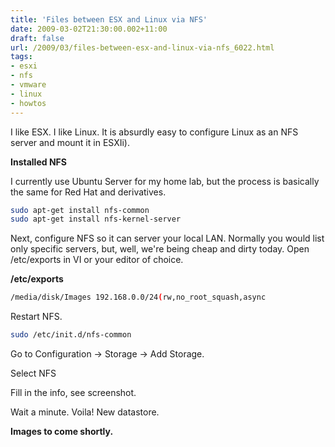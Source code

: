 ```yaml
---
title: 'Files between ESX and Linux via NFS'
date: 2009-03-02T21:30:00.002+11:00
draft: false
url: /2009/03/files-between-esx-and-linux-via-nfs_6022.html
tags: 
- esxi
- nfs
- vmware
- linux
- howtos
---
```


I like ESX. I like Linux. It is absurdly easy to configure Linux as an NFS server and mount it in ESXIi).

**Installed NFS**

I currently use Ubuntu Server for my home lab, but the process is basically the same for Red Hat and derivatives.

```bash
sudo apt-get install nfs-common
sudo apt-get install nfs-kernel-server

```  

Next, configure NFS so it can server your local LAN. Normally you would list only specific servers, but, well, we're being cheap and dirty today. Open /etc/exports in VI or your editor of choice.

**/etc/exports**  
```bash
/media/disk/Images 192.168.0.0/24(rw,no_root_squash,async

```  

Restart NFS.

```bash
sudo /etc/init.d/nfs-common

```  
Go to Configuration -> Storage -> Add Storage.  
  
Select NFS  
  
Fill in the info, see screenshot.  
  
Wait a minute. Voila! New datastore.  
  
  
**Images to come shortly.**